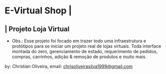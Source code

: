 # E-Virtual Shop |

 ## | Projeto Loja Virtual 
 - Obs.: Esse projeto foi focado em trazer todo uma infraestrutura e protótipos para se iniciar um projeto real de lojas virtuais. Toda interface montada do zero, gerenciamento de estado, requerimento de pedidos, compras, carrinhos, adição & remoção de produtos e muito mais. 
 
 by: Christian Oliveira, email: chrisoliveirasilva1999@gmail.com
